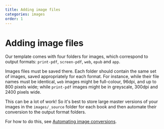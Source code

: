 ```yaml
---
title: Adding image files
categories: images
order: 1
---
```


# Adding image files

Our template comes with four folders for images, which correspond to output formats: `print-pdf`, `screen-pdf`, `web`, `epub` and `app`.

Images files must be saved there. Each folder should contain the same set of images, saved appropriately for each format. For instance, while their file names must be identical, `web` images might be full-colour, 96dpi, and up to 800 pixels wide; while `print-pdf` images might be in greyscale, 300dpi and 2400 pixels wide.

This can be a lot of work! So it's best to store large master versions of your images in the `images/_source` folder for each book and then automate their conversion to the output format folders.

For how to do this, see [Automating image conversions](image-conversions.html).
